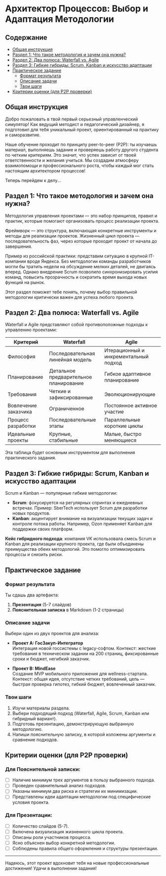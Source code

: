 # Архитектор Процессов: Выбор и Адаптация Методологии

## Содержание

- [Общая инструкция](#общая-инструкция)
- [Раздел 1: Что такое методология и зачем она нужна?](#раздел-1-что-такое-методология-и-зачем-она-нужна)
- [Раздел 2: Два полюса: Waterfall vs. Agile](#раздел-2-два-полюса-waterfall-vs.-agile)
- [Раздел 3: Гибкие гибриды: Scrum, Kanban и искусство адаптации](#раздел-3-гибкие-гибриды-scrum-kanban-и-искусство-адаптации)
- [Практическое задание](#практическое-задание)
  - [Формат результата](#формат-результата)
  - [Описание задачи](#описание-задачи)
  - [Твои шаги](#твои-шаги)
- [Критерии оценки (для P2P проверки)](#критерии-оценки-для-p2p-проверки)

## Общая инструкция

Добро пожаловать в твой первый серьезный управленческий симулятор! Как ведущий методист и педагогический дизайнер, я подготовил для тебя уникальный проект, ориентированный на практику и саморазвитие. 

Наше обучение проходит по принципу peer-to-peer (P2P): ты изучаешь материал, выполняешь задание и проверяешь работу другого студента по четким критериям. Это значит, что успех зависит от твоей ответственности и желания учиться. Мы создадим атмосферу взаимопомощи и профессионального роста, чтобы каждый мог стать настоящим архитектором процессов!

Теперь перейдем к делу...

## Раздел 1: Что такое методология и зачем она нужна?

Методология управления проектами — это набор принципов, правил и практик, которые помогают организовать процесс реализации проекта. 

Фреймворк — это структура, включающая конкретные инструменты и методы для реализации проектов. Жизненный цикл проекта — последовательность фаз, через которые проходит проект от начала до завершения.

Пример из российской практики: представим ситуацию в крупной IT-компании вроде Яндекса. Без методологии команды разработчиков могли бы тратить недели на обсуждение мелких деталей, не двигаясь вперед. Однако внедрение Scrum позволило синхронизировать усилия команд, повысить прозрачность и сократить время выхода новых функций на рынок.

Этот раздел поможет тебе понять, почему выбор правильной методологии критически важен для успеха любого проекта.

## Раздел 2: Два полюса: Waterfall vs. Agile

Waterfall и Agile представляют собой противоположные подходы к управлению проектами:

| Критерий          | Waterfall                               | Agile                                     |
|-------------------|-----------------------------------------|-------------------------------------------|
| Философия          | Последовательная линейная модель         | Итерационный и инкрементальный подход      |
| Планирование       | Детальное предварительное планирование | Гибкое адаптивное планирование            |
| Требования        | Четкие и зафиксированные                | Эволюционирующие                          |
| Вовлечение заказчика | Ограниченное                           | Постоянное активное участие                |
| Процесс разработки | Последовательные этапы                  | Параллельные короткие циклы                |
| Идеальные проекты  | Крупные, стабильные                     | Малые, быстро меняющиеся                   |

Эта таблица будет основным инструментом для выполнения практического задания.

## Раздел 3: Гибкие гибриды: Scrum, Kanban и искусство адаптации

Scrum и Kanban — популярные гибкие методологии:

- **Scrum**: фокусируется на регулярных спринтах и ежедневных встречах. Пример: SberTech использует Scrum для разработки новых продуктов.
- **Kanban**: акцентирует внимание на визуализации текущих задач и контроле потока работы. Например, Ozon применяет Kanban для поддержки своих платформ.

**Кейc гибридного подхода**: компания VK использовала смесь Scrum и Kanban для реализации крупного проекта, где были объединены преимущества обеих методологий. Это помогло оптимизировать процессы и снизить риски.

## Практическое задание

### Формат результата

Ты сдашь два артефакта:
1. **Презентация** (5-7 слайдов)
2. **Пояснительная записка** в Markdown (1-2 страницы)

### Описание задачи

Выбери один из двух проектов для анализа:

- **Проект A: ГосЗакуп-Интегратор**  
Интеграция новой госсистемы с legacy-софтом. Контекст: жесткие требования в техническом задании на 200 страниц, фиксированные сроки и бюджет, негибкий заказчик.

- **Проект B: MindEase**  
Создание MVP мобильного приложения для wellness-стартапа. Контекст: общая идея, отсутствие четких требований, цель — быстрая проверка гипотез, гибкий бюджет, вовлеченный заказчик.

### Твои шаги

1. Изучи материалы раздела.
2. Выбери подходящий подход (Waterfall, Agile, Scrum, Kanban или гибридный вариант).
3. Подготовь презентацию, демонстрирующую выбранную методологию.
4. Напиши пояснительную записку, в которой изложены аргументы и сравнение подходов.

## Критерии оценки (для P2P проверки)

### Для Пояснительной записки:
- [ ] Наличие минимум трех аргументов в пользу выбранного подхода.
- [ ] Проведен сравнительный анализ подходов.
- [ ] Указаны минимум два риска и стратегии их минимизации.
- [ ] Представлены идеи адаптации методологии под специфические условия проекта.

### Для Презентации:
- [ ] Количество слайдов (5-7).
- [ ] Включена визуализация жизненного цикла проекта.
- [ ] Описаны роли участников процесса.
- [ ] Ясно объяснен выбор конкретной методологии.
- [ ] Соблюдены правила общего оформления и структуры презентации.

---

Надеюсь, этот проект вдохновит тебя на новые профессиональные достижения! Удачи в выполнении задания! ​​